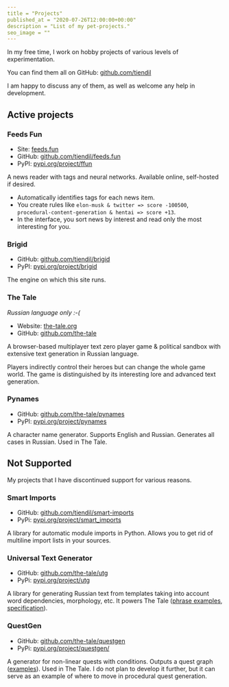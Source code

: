```yaml
---
title = "Projects"
published_at = "2020-07-26T12:00:00+00:00"
description = "List of my pet-projects."
seo_image = ""
---
```


In my free time, I work on hobby projects of various levels of experimentation.

You can find them all on GitHub: [github.com/tiendil](https://github.com/tiendil)

I am happy to discuss any of them, as well as welcome any help in development.

## Active projects

### Feeds Fun

- Site: [feeds.fun](https://feeds.fun/)
- GitHub: [github.com/tiendil/feeds.fun](https://github.com/tiendil/feeds.fun)
- PyPI: [pypi.org/project/ffun](https://pypi.org/project/ffun/)
<!-- TODO: uncomment -->
<!-- - [Description](https://tiendil.org/feeds-fun-news-reader-with-tags-and-chatgpt/) -->
<!-- - More in posts tagged [feeds.fun](/en/tags/feeds-fun) -->

A news reader with tags and neural networks. Available online, self-hosted if desired.

- Automatically identifies tags for each news item.
- You create rules like `elon-musk & twitter => score -100500`, `procedural-content-generation & hentai => score +13`.
- In the interface, you sort news by interest and read only the most interesting for you.

### Brigid

- GitHub: [github.com/tiendil/brigid](https://github.com/tiendil/brigid)
- PyPI: [pypi.org/project/brigid](https://pypi.org/project/brigid/)

The engine on which this site runs.

### The Tale

_Russian language only :-(_

- Website: [the-tale.org](https://the-tale.org/)
- GitHub: [github.com/the-tale](https://github.com/the-tale)
<!-- TODO: uncomment? -->
<!-- - [Concept document](/en/the-tale-concept-document) -->
<!-- - Read more in posts tagged [the-tale.org](/en/tags/the-tale) -->

A browser-based multiplayer text zero player game & political sandbox with extensive text generation in Russian language.

Players indirectly control their heroes but can change the whole game world. The game is distinguished by its interesting lore and advanced text generation.

### Pynames

- GitHub: [github.com/the-tale/pynames](https://github.com/the-tale/pynames)
- PyPI: [pypi.org/project/pynames](https://pypi.org/project/pynames/)

A character name generator. Supports English and Russian. Generates all cases in Russian. Used in The Tale.

## Not Supported

My projects that I have discontinued support for various reasons.

### Smart Imports

- GitHub: [github.com/tiendil/smart-imports](https://github.com/tiendil/smart-imports)
- PyPi: [pypi.org/project/smart_imports](https://pypi.org/project/smart_imports)

A library for automatic module imports in Python. Allows you to get rid of multiline import lists in your sources.

### Universal Text Generator

- GitHub: [github.com/the-tale/utg](https://github.com/the-tale/utg)
- PyPi: [pypi.org/project/utg](https://pypi.org/project/utg)

A library for generating Russian text from templates taking into account word dependencies, morphology, etc. It powers The Tale ([phrase examples](https://the-tale.org/linguistics/templates/), [specification](https://the-tale.org/linguistics/templates/specification)).

### QuestGen

- GitHub: [github.com/the-tale/questgen](https://github.com/the-tale/questgen)
- PyPi: [pypi.org/project/questgen/](https://pypi.org/project/questgen/)
<!-- TODO: uncomment? -->
<!-- - [More details](/en/automatic-quests-generator) -->

A generator for non-linear quests with conditions. Outputs a quest graph ([examples](https://github.com/the-tale/questgen/tree/master/svgs)). Used in The Tale. I do not plan to develop it further, but it can serve as an example of where to move in procedural quest generation.
